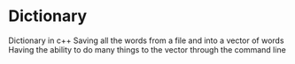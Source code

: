 # Dictionary
Dictionary in c++
Saving all the words from a file and into a vector of words
Having the ability to do many things to the vector through the command line
